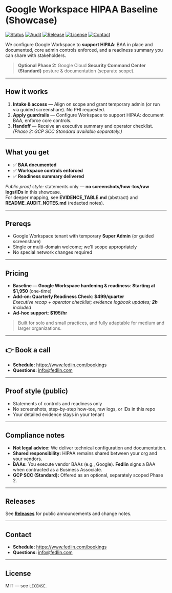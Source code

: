 # Google Workspace HIPAA Baseline (Showcase)

[![Status](https://img.shields.io/badge/Status-Deployment--Ready-success)](#what-you-get)
[![Audit](https://img.shields.io/badge/Audit-PASS%20(0%20advisories)-brightgreen)](#what-you-get)
[![Release](https://img.shields.io/github/v/release/fedlinllc/fedlin-gcp-hipaa-showcase?display_name=tag)](https://github.com/fedlinllc/fedlin-gcp-hipaa-showcase/releases)
[![License](https://img.shields.io/badge/License-MIT-lightgrey)](#license)
[![Contact](https://img.shields.io/badge/Book-Call-0F766E)](https://www.fedlin.com/bookings)

We configure Google Workspace to **support HIPAA**: BAA in place and documented, core admin controls enforced, and a readiness summary you can share with stakeholders.  
> **Optional Phase 2:** Google Cloud **Security Command Center (Standard)** posture & documentation (separate scope).

---

## How it works

1. **Intake & access** — Align on scope and grant temporary admin (or run via guided screenshare). No PHI requested.  
2. **Apply guardrails** — Configure Workspace to support HIPAA: document BAA, enforce core controls.  
3. **Handoff** — Receive an executive summary and operator checklist. *(Phase 2: GCP SCC Standard available separately.)*

---

## What you get

- ✅ **BAA documented**
- ✅ **Workspace controls enforced**
- ✅ **Readiness summary delivered**

_Public proof style:_ statements only — **no screenshots/how-tos/raw logs/IDs** in this showcase.  
For deeper mapping, see **EVIDENCE_TABLE.md** (abstract) and **README_AUDIT_NOTES.md** (redacted notes).

---

## Prereqs

- Google Workspace tenant with temporary **Super Admin** (or guided screenshare)  
- Single or multi-domain welcome; we’ll scope appropriately  
- No special network changes required

---

## Pricing

- **Baseline — Google Workspace hardening & readiness**: **Starting at $1,950** (one-time)  
- **Add-on: Quarterly Readiness Check**: **$499/quarter**  
  *Executive recap + operator checklist; evidence logbook updates; **2h** included*  
- **Ad-hoc support**: **$195/hr**

> Built for solo and small practices, and fully adaptable for medium and larger organizations.

---

## 👉 Book a call

- **Schedule:** https://www.fedlin.com/bookings  
- **Questions:** info@fedlin.com

---

## Proof style (public)

- Statements of controls and readiness only  
- No screenshots, step-by-step how-tos, raw logs, or IDs in this repo  
- Your detailed evidence stays in your tenant

---

## Compliance notes

- **Not legal advice:** We deliver technical configuration and documentation.  
- **Shared responsibility:** HIPAA remains shared between your org and your vendors.  
- **BAAs:** You execute vendor BAAs (e.g., Google). **Fedlin** signs a BAA when contracted as a Business Associate.  
- **GCP SCC (Standard):** Offered as an optional, separately scoped Phase 2.

---

## Releases
See **[Releases](https://github.com/fedlinllc/fedlin-gcp-hipaa-showcase/releases)** for public announcements and change notes.

---

## Contact

- **Schedule:** https://www.fedlin.com/bookings  
- **Questions:** info@fedlin.com

---

## License
MIT — see `LICENSE`.

